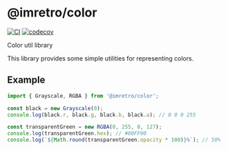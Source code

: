 # @imretro/color

[![CI](https://github.com/imretro/color-ts/actions/workflows/ci.yml/badge.svg)](https://github.com/imretro/color-ts/actions/workflows/ci.yml)
[![codecov](https://codecov.io/gh/imretro/color-ts/branch/master/graph/badge.svg?token=TxSTqGZcPq)](https://codecov.io/gh/imretro/color-ts)

Color util library

This library provides some simple utilities for representing colors.

## Example

```typescript
import { Grayscale, RGBA } from '@imretro/color';

const black = new Grayscale(0);
console.log(black.r, black.g, black.b, black.a); // 0 0 0 255

const transparentGreen = new RGBA(0, 255, 0, 127);
console.log(transparentGreen.hex); // #00FF00
console.log(`${Math.round(transparentGreen.opacity * 100)}%`); // 50%
```
